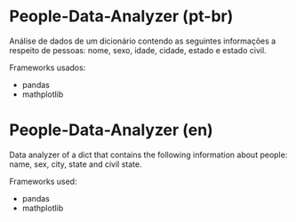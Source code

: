 # People-Data-Analyzer (pt-br)

Análise de dados de um dicionário contendo as seguintes informações a respeito de pessoas: nome, sexo, idade, cidade, estado e estado civil.

Frameworks usados:
- pandas
- mathplotlib

# People-Data-Analyzer (en)

Data analyzer of a dict that contains the following information about people: name, sex, city, state and civil state.

Frameworks used:
- pandas
- mathplotlib
